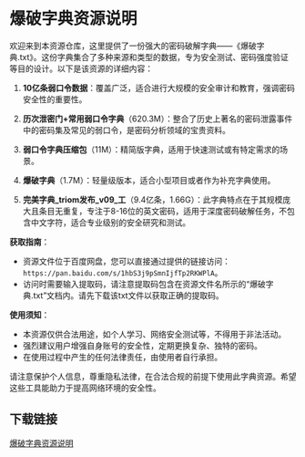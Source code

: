 # 爆破字典资源说明

欢迎来到本资源仓库，这里提供了一份强大的密码破解字典——《爆破字典.txt》。这份字典集合了多种来源和类型的数据，专为安全测试、密码强度验证等目的设计。以下是该资源的详细内容：

1. **10亿条弱口令数据**：覆盖广泛，适合进行大规模的安全审计和教育，强调密码安全性的重要性。
   
2. **历次泄密门+常用弱口令字典**（620.3M）：整合了历史上著名的密码泄露事件中的密码集及常见的弱口令，是密码分析领域的宝贵资料。

3. **弱口令字典压缩包**（11M）：精简版字典，适用于快速测试或有特定需求的场景。

4. **爆破字典**（1.7M）：轻量级版本，适合小型项目或者作为补充字典使用。

5. **完美字典_triom发布_v09_工**（9.4亿条，1.66G）：此字典特点在于其规模庞大且条目无重复，专注于8-16位的英文密码，适用于深度密码破解任务，不包含中文字符，适合专业级别的安全研究和测试。

**获取指南**：
- 资源文件位于百度网盘，您可以直接通过提供的链接访问：`https://pan.baidu.com/s/1hbS3j9pSmnIjfTp2RKWPlA`。
- 访问时需要输入提取码，请注意提取码包含在资源文件名所示的“爆破字典.txt”文档内。请先下载该txt文件以获取正确的提取码。

**使用须知**：
- 本资源仅供合法用途，如个人学习、网络安全测试等，不得用于非法活动。
- 强烈建议用户增强自身账号的安全性，定期更换复杂、独特的密码。
- 在使用过程中产生的任何法律责任，由使用者自行承担。

请注意保护个人信息，尊重隐私法律，在合法合规的前提下使用此字典资源。希望这些工具能助力于提高网络环境的安全性。

## 下载链接

[爆破字典资源说明](https://pan.quark.cn/s/efc74c41032a)